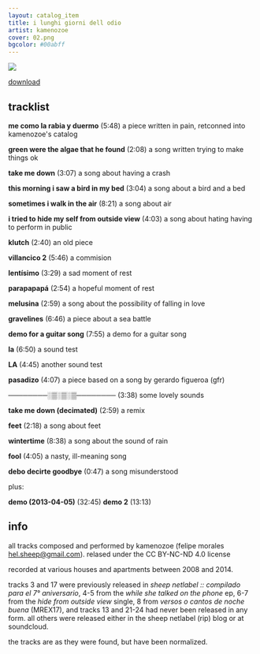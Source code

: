 ```yaml
---
layout: catalog_item
title: i lunghi giorni dell odio
artist: kamenozoe
cover: 02.png
bgcolor: #00abff
---
```


![](../../../images/02.png)

[download](https://www.mediafire.com/?rbax3dete40dibs)

## tracklist

**me como la rabia y duermo** (5:48)
    a piece written in pain, retconned into kamenozoe's catalog

**green were the algae that he found** (2:08)
    a song written trying to make things ok

**take me down** (3:07)
    a song about having a crash

**this morning i saw a bird in my bed** (3:04)
    a song about a bird and a bed

**sometimes i walk in the air** (8:21)
    a song about air

**i tried to hide my self from outside view** (4:03)
    a song about hating having to perform in public

**klutch** (2:40)
    an old piece

**villancico 2** (5:46)
    a commision

**lentísimo** (3:29)
    a sad moment of rest

**parapapapá** (2:54)
    a hopeful moment of rest    

**melusina** (2:59)
    a song about the possibility of falling in love

**gravelines** (6:46)
    a piece about a sea battle

**demo for a guitar song** (7:55)
    a demo for a guitar song

**la** (6:50)
    a sound test

**LA** (4:45)
    another sound test

**pasadizo** (4:07)
    a piece based on a song by gerardo figueroa (gfr)

**────────░▒░▒░▒────────** (3:38)
    some lovely sounds

**take me down (decimated)** (2:59)
    a remix

**feet** (2:18)
    a song about feet

**wintertime** (8:38)
    a song about the sound of rain

**fool** (4:05)
    a nasty, ill-meaning song

**debo decirte goodbye** (0:47)
    a song misunderstood

plus:

**demo (2013-04-05)** (32:45)
**demo 2** (13:13)

## info

all tracks composed and performed by kamenozoe (felipe morales
<hel.sheep@gmail.com>). 
relased under the CC BY-NC-ND 4.0 license

recorded at various houses and apartments between 2008 and 2014. 

tracks 3 and 17 were previously released in *sheep netlabel :: compilado para
el 7° aniversario*, 4-5 from the *while she talked on the phone* ep, 6-7 from
the *hide from outside view* single, 8 from *versos o cantos de noche buena*
(MREX17), and tracks 13 and 21-24 had never been released in any form. all
others were released either in the sheep netlabel (rip) blog or at soundcloud.

the tracks are as they were found, but have been normalized.
